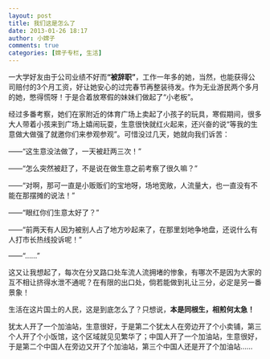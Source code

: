```yaml
---
layout: post
title: 我们这是怎么了
date: 2013-01-26 18:17
author: 小嫦子
comments: true
categories: [嫦子专栏, 生活]
---
```

一大学好友由于公司业绩不好而<strong>“被辞职”</strong>，工作一年多的她，当然，也能获得公司赔付的3个月工资，好让她安心的过完春节再整装待发。作为无业游民两个多月的她，憋得慌呀！于是合着放寒假的妹妹们做起了“小老板”。

经过多番考察，她们在家附近的体育广场上卖起了小孩子的玩具，寒假期间，很多大人带着小孩来到广场上嬉闹玩耍，生意很快就红火起来，还兴奋的说“等我的生意做大做强了就邀你们来参观参观”。可惜没过几天，她就向我们诉苦：
<!--more-->
——“这生意没法做了，一天被赶两三次！”

——“怎么突然被赶了，不是说在做生意之前考察了很久嘛？”

——“对啊，那可一直是小贩贩们的宝地呀，场地宽敞，人流量大，也一直没有不能在那摆摊的说法！”

——“眼红你们生意太好了？”

——“前两天有人因为被别人占了地方吵起来了，在那里划地争地盘，还说什么有人打市长热线投诉呢！”

——“……”

这又让我想起了，每次在分叉路口处车流人流拥堵的惨象，有哪次不是因为大家的互不相让挤得水泄不通呢？在有限的出口处，倘若能做到礼让三分，必定是另一番景象！

生活在这片国土的人民，这是到底怎么了？只想说，<strong>本是同根生，相煎何太急！</strong>

犹太人开了一个加油站，生意很好，于是第二个犹太人在旁边开了个小卖铺，第三个人开了个小饭馆，这个区域就见见繁华了；中国人开了一个加油站，生意很好，于是第二个中国人在旁边又开了个加油站，第三个中国人还是开了个加油站……
